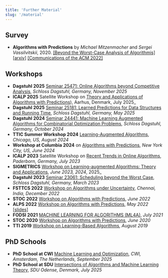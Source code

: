 ```yaml
---
title: 'Further Material'
slug: '/material'
---
```


## Survey

- **Algorithms with Predictions** by _Michael Mitzenmacher_ and _Sergei Vassilvitskii_, 2020.
  [[Beyond the Worst-Case Analysis of Algorithmis]](https://www.cambridge.org/core/books/beyond-the-worstcase-analysis-of-algorithms/8A8128BBF7FC2857471E9CA52E69AC21)
  [[arxiv]](https://arxiv.org/pdf/2006.09123.pdf)
  [[Communications of the ACM 2022]](https://dl.acm.org/doi/10.1145/3528087)

## Workshops

- **Dagstuhl 2025**
  [Seminar 25471: Online Algorithms beyond Competitive Analysis](https://www.dagstuhl.de/de/seminars/seminar-calendar/seminar-details/25471),
  _Schloss Dagstuhl, Germany, November 2025_
- **ICALP 2025** Satellite Workshop on
  [Theory and Applications of Algorithms with Predictions](https://taap25.github.io/)), Aarhus,
  Denmark, July 2025\_
- **Dagstuhl 2025**
  [Seminar 25181: Learned Predictions for Data Structures and Running Time](https://www.dagstuhl.de/de/seminars/seminar-calendar/seminar-details/25181),
  _Schloss Dagstuhl, Germany, May 2025_
- **Dagstuhl 2024**
  [Seminar 24441: Machine Learning Augmented Algorithms for Combinatorial Optimization Problems](https://www.dagstuhl.de/de/seminars/seminar-calendar/seminar-details/24441),
  _Schloss Dagstuhl, Germany, October 2024_
- **TTIC Summer Workshop 2024**
  [Learning-Augmented Algorithms](https://www.ttic.edu/summer-workshop-2024/), _Chicago, US, August
  2024_
- **Workshop at Columbia 2024** on
  [Algorithms with Predictions](<[https://event.sdu.dk/algoml2025](https://sites.google.com/view/workshop-alps/home)>),
  _New York City, US, June 2024_
- **ICALP 2023** Satellite Workshop on
  [Recent Trends in Online Algorithms](https://acolab.ie.nthu.edu.tw/icalp23-workshop/), _Paderborn,
  Germany, July 2023_
- **SIGMETRICS**
  [Workshop on Learning-augmented Algorithms: Theory and Applications](https://learning-augmented-algorithms.github.io/),
  _June 2023, 2024_, 2025\_
- **Dagstuhl 2023**
  [Seminar 23061: Scheduling beyond the Worst Case](https://www.dagstuhl.de/de/seminars/seminar-calendar/seminar-details/23061),
  _Schloss Dagstuhl, Germany, March 2023_
- **FSTTCS 2022**
  [Workshop on Algorithms under Uncertainty](https://sites.google.com/view/fsttcs22-algo-workshop?pli=1),
  _Chennai, India, December 2022_
- **STOC 2022**
  [Workshop on Algorithms with Predictions](https://theory.stanford.edu/~sergei/stoc2022alps.html),
  _June 2022_
- **ALPS 2022** [Workshop on Algorithms with Predictions](https://alps2022.epfl.ch/), _May 2022_
  [[slides]](https://alps2022.epfl.ch/schedule/)
- **FODSI 2021** [MACHINE LEARNING FOR ALGORITHMS (ML4A)](https://fodsi.us/ml4a.html), _July 2021_
- **STOC 2020**
  [Workshop on Algorithms with Predictions](https://www.mit.edu/~vakilian/stoc-workshop.html), _June
  2020_
- **TTI 2019**
  [Workshop on Learning-Based Algorithms](http://www.mit.edu/~vakilian/ttic-workshop.html), _August
  2019_

## PhD Schools

- **PhD School at CWI**
  [Machine Learning and Optimization](https://www.cwi.nl/en/events/cwi-research-semester-programmes/phd-school-machine-learning-and-optimization/),
  _CWI, Amsterdam, The Netherlands, September 2025_
- **PhD School at SDU**
  [Intersections of Algorithms and Machine Learning Theory](https://event.sdu.dk/algoml2025), _SDU
  Odense, Denmark, July 2025_

